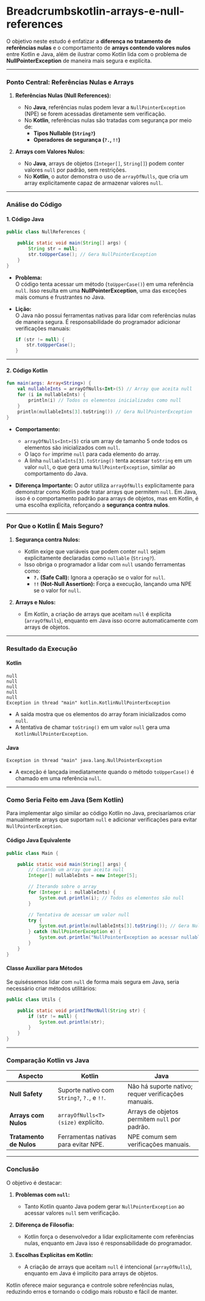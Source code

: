 # Breadcrumbskotlin-arrays-e-null-references

O objetivo neste estudo é enfatizar a **diferença no tratamento de referências nulas** e o comportamento de **arrays contendo valores nulos** entre Kotlin e Java, além de ilustrar como Kotlin lida com o problema de **NullPointerException** de maneira mais segura e explícita.

---

### **Ponto Central: Referências Nulas e Arrays**

1. **Referências Nulas (Null References):**
   - No **Java**, referências nulas podem levar a `NullPointerException` (NPE) se forem acessadas diretamente sem verificação.
   - No **Kotlin**, referências nulas são tratadas com segurança por meio de:
     - **Tipos Nullable (`String?`)**
     - **Operadores de segurança (`?.`, `!!`)**

2. **Arrays com Valores Nulos:**
   - No **Java**, arrays de objetos (`Integer[]`, `String[]`) podem conter valores `null` por padrão, sem restrições.
   - No **Kotlin**, o autor demonstra o uso de `arrayOfNulls`, que cria um array explicitamente capaz de armazenar valores `null`.

---

### **Análise do Código**

#### **1. Código Java**

```java
public class NullReferences {

    public static void main(String[] args) {
        String str = null;
        str.toUpperCase(); // Gera NullPointerException
    }
}
```

- **Problema:**  
  O código tenta acessar um método (`toUpperCase()`) em uma referência `null`. Isso resulta em uma **NullPointerException**, uma das exceções mais comuns e frustrantes no Java.

- **Lição:**  
  O Java não possui ferramentas nativas para lidar com referências nulas de maneira segura. É responsabilidade do programador adicionar verificações manuais:
  ```java
  if (str != null) {
      str.toUpperCase();
  }
  ```

---

#### **2. Código Kotlin**

```kotlin
fun main(args: Array<String>) {
    val nullableInts = arrayOfNulls<Int>(5) // Array que aceita null
    for (i in nullableInts) {
        println(i) // Todos os elementos inicializados como null
    }
    println(nullableInts[3].toString()) // Gera NullPointerException
}
```

- **Comportamento:**
  - `arrayOfNulls<Int>(5)` cria um array de tamanho 5 onde todos os elementos são inicializados com `null`.
  - O laço `for` imprime `null` para cada elemento do array.
  - A linha `nullableInts[3].toString()` tenta acessar `toString` em um valor `null`, o que gera uma `NullPointerException`, similar ao comportamento do Java.

- **Diferença Importante:**
  O autor utiliza `arrayOfNulls` explicitamente para demonstrar como Kotlin pode tratar arrays que permitem `null`. Em Java, isso é o comportamento padrão para arrays de objetos, mas em Kotlin, é uma escolha explícita, reforçando a **segurança contra nulos**.

---

### **Por Que o Kotlin É Mais Seguro?**

1. **Segurança contra Nulos:**
   - Kotlin exige que variáveis que podem conter `null` sejam explicitamente declaradas como `nullable` (`String?`).
   - Isso obriga o programador a lidar com `null` usando ferramentas como:
     - **`?.` (Safe Call):** Ignora a operação se o valor for `null`.
     - **`!!` (Not-Null Assertion):** Força a execução, lançando uma NPE se o valor for `null`.

2. **Arrays e Nulos:**
   - Em Kotlin, a criação de arrays que aceitam `null` é explícita (`arrayOfNulls`), enquanto em Java isso ocorre automaticamente com arrays de objetos.

---

### **Resultado da Execução**

#### **Kotlin**
```plaintext
null
null
null
null
null
Exception in thread "main" kotlin.KotlinNullPointerException
```

- A saída mostra que os elementos do array foram inicializados como `null`.
- A tentativa de chamar `toString()` em um valor `null` gera uma `KotlinNullPointerException`.

#### **Java**
```plaintext
Exception in thread "main" java.lang.NullPointerException
```

- A exceção é lançada imediatamente quando o método `toUpperCase()` é chamado em uma referência `null`.

---

### **Como Seria Feito em Java (Sem Kotlin)**

Para implementar algo similar ao código Kotlin no Java, precisaríamos criar manualmente arrays que suportam `null` e adicionar verificações para evitar `NullPointerException`.

#### **Código Java Equivalente**
```java
public class Main {

    public static void main(String[] args) {
        // Criando um array que aceita null
        Integer[] nullableInts = new Integer[5];

        // Iterando sobre o array
        for (Integer i : nullableInts) {
            System.out.println(i); // Todos os elementos são null
        }

        // Tentativa de acessar um valor null
        try {
            System.out.println(nullableInts[3].toString()); // Gera NullPointerException
        } catch (NullPointerException e) {
            System.out.println("NullPointerException ao acessar nullableInts[3]");
        }
    }
}
```

#### **Classe Auxiliar para Métodos**
Se quiséssemos lidar com `null` de forma mais segura em Java, seria necessário criar métodos utilitários:

```java
public class Utils {

    public static void printIfNotNull(String str) {
        if (str != null) {
            System.out.println(str);
        }
    }
}
```

---

### **Comparação Kotlin vs Java**

| Aspecto                     | Kotlin                                         | Java                                         |
|-----------------------------|-----------------------------------------------|---------------------------------------------|
| **Null Safety**              | Suporte nativo com `String?`, `?.`, e `!!`.    | Não há suporte nativo; requer verificações manuais. |
| **Arrays com Nulos**         | `arrayOfNulls<T>(size)` explícito.             | Arrays de objetos permitem `null` por padrão. |
| **Tratamento de Nulos**      | Ferramentas nativas para evitar NPE.           | NPE comum sem verificações manuais.         |

---

### **Conclusão**

O objetivo é destacar:

1. **Problemas com `null`:**
   - Tanto Kotlin quanto Java podem gerar `NullPointerException` ao acessar valores `null` sem verificação.

2. **Diferença de Filosofia:**
   - Kotlin força o desenvolvedor a lidar explicitamente com referências nulas, enquanto em Java isso é responsabilidade do programador.

3. **Escolhas Explícitas em Kotlin:**
   - A criação de arrays que aceitam `null` é intencional (`arrayOfNulls`), enquanto em Java é implícito para arrays de objetos.

Kotlin oferece maior segurança e controle sobre referências nulas, reduzindo erros e tornando o código mais robusto e fácil de manter.
